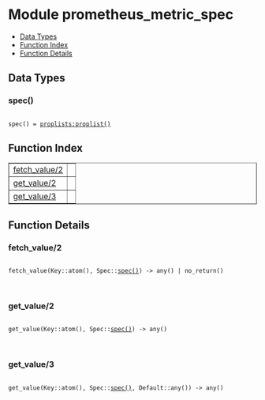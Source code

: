 

# Module prometheus_metric_spec #
* [Data Types](#types)
* [Function Index](#index)
* [Function Details](#functions)

<a name="types"></a>

## Data Types ##




### <a name="type-spec">spec()</a> ###


<pre><code>
spec() = <a href="proplists.md#type-proplist">proplists:proplist()</a>
</code></pre>

<a name="index"></a>

## Function Index ##


<table width="100%" border="1" cellspacing="0" cellpadding="2" summary="function index"><tr><td valign="top"><a href="#fetch_value-2">fetch_value/2</a></td><td></td></tr><tr><td valign="top"><a href="#get_value-2">get_value/2</a></td><td></td></tr><tr><td valign="top"><a href="#get_value-3">get_value/3</a></td><td></td></tr></table>


<a name="functions"></a>

## Function Details ##

<a name="fetch_value-2"></a>

### fetch_value/2 ###

<pre><code>
fetch_value(Key::atom(), Spec::<a href="#type-spec">spec()</a>) -&gt; any() | no_return()
</code></pre>
<br />

<a name="get_value-2"></a>

### get_value/2 ###

<pre><code>
get_value(Key::atom(), Spec::<a href="#type-spec">spec()</a>) -&gt; any()
</code></pre>
<br />

<a name="get_value-3"></a>

### get_value/3 ###

<pre><code>
get_value(Key::atom(), Spec::<a href="#type-spec">spec()</a>, Default::any()) -&gt; any()
</code></pre>
<br />

